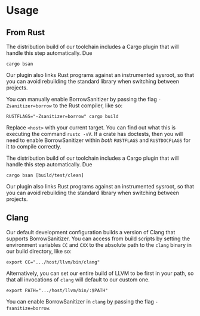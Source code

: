 # Usage


## From Rust
The distribution build of our toolchain includes a Cargo plugin that will handle this step automatically. Due 
```
cargo bsan
```
Our plugin also links Rust programs against an instrumented sysroot, so that you can avoid rebuilding the standard library when switching between projects.

You can manually enable BorrowSanitizer by passing the flag `-Zsanitizer=borrow` to the Rust compiler, like so: 
```
RUSTFLAGS="-Zsanitizer=borrow" cargo build
```
Replace `<host>` with your current target. You can find out what this is executing the command `rustc -vV`. If a crate has doctests, then you will need to enable BorrowSanitizer within *both* `RUSTFLAGS` and `RUSTDOCFLAGS` for it to compile correctly.


The distribution build of our toolchain includes a Cargo plugin that will handle this step automatically. Due 
```
cargo bsan [build/test/clean]
```
Our plugin also links Rust programs against an instrumented sysroot, so that you can avoid rebuilding the standard library when switching between projects.

## Clang
Our default development configuration builds a version of Clang that supports BorrowSanitizer. You can access from build scripts by setting the environment variables `CC` and `CXX` to the absolute path to the `clang` binary in our build directory, like so:
```
export CC=".../host/llvm/bin/clang"
```
Alternatively, you can set our entire build of LLVM to be first in your path, so that all invocations of `clang` will default to our custom one.
```
export PATH=".../host/llvm/bin/:$PATH"
```
You can enable BorrowSanitizer in `clang` by passing the flag `-fsanitize=borrow`. 

